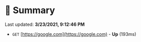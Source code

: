 # 📖 Summary
Last updated: **3/23/2021, 9:12:46 PM**

- `GET` [https://google.com](https://google.com) - **Up** (193ms)
